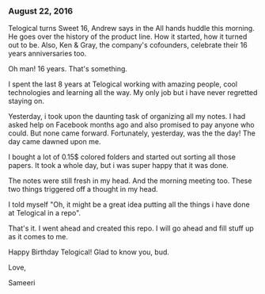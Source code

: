 
### August 22, 2016

Telogical turns Sweet 16, Andrew says in the All hands huddle this morning. He goes over the history of the product line. 
How it started, how it turned out to be. Also, Ken & Gray, the company's cofounders, celebrate their 16 years anniversaries too.

Oh man! 16 years. That's something.

I spent the last 8 years at Telogical working with amazing people, cool technologies and learning all the way. My only job but i have never
regretted staying on.

Yesterday, i took upon the daunting task of organizing all my notes. I had asked help on Facebook months ago and also promised to pay anyone who could. But none came forward. Fortunately, yesterday, was the the day! The day came dawned upon me.

I bought a lot of 0.15$ colored folders and started out sorting all those papers. It took a whole day, but i was super happy that it was done.

The notes were still fresh in my head. And the morning meeting too. These two things triggered off a thought in my head. 

I told myself "Oh, it might be a great idea putting all the things i have done at Telogical in a repo".

That's it. I went ahead and created this repo. I will go ahead and fill stuff up as it comes to me.

Happy Birthday Telogical! Glad to know you, bud.

Love,

Sameeri

